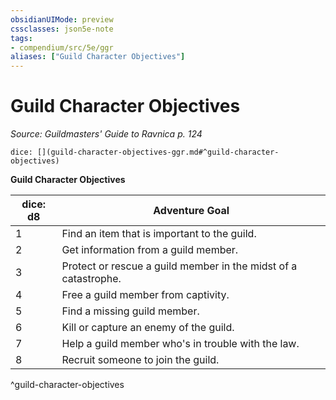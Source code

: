 ```yaml
---
obsidianUIMode: preview
cssclasses: json5e-note
tags:
- compendium/src/5e/ggr
aliases: ["Guild Character Objectives"]
---
```

# Guild Character Objectives
*Source: Guildmasters' Guide to Ravnica p. 124* 

`dice: [](guild-character-objectives-ggr.md#^guild-character-objectives)`

**Guild Character Objectives**

| dice: d8 | Adventure Goal |
|----------|----------------|
| 1 | Find an item that is important to the guild. |
| 2 | Get information from a guild member. |
| 3 | Protect or rescue a guild member in the midst of a catastrophe. |
| 4 | Free a guild member from captivity. |
| 5 | Find a missing guild member. |
| 6 | Kill or capture an enemy of the guild. |
| 7 | Help a guild member who's in trouble with the law. |
| 8 | Recruit someone to join the guild. |
^guild-character-objectives